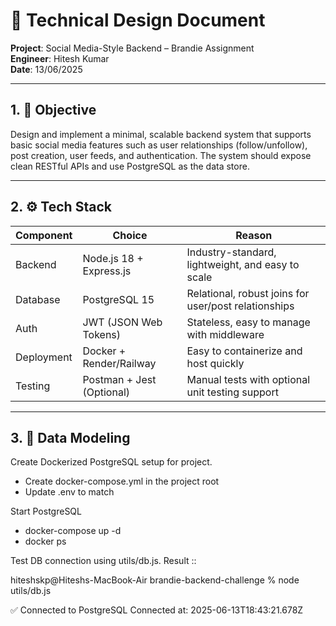 # 🧾 Technical Design Document  
**Project**: Social Media-Style Backend – Brandie Assignment  
**Engineer**: Hitesh Kumar  
**Date**: 13/06/2025

---

## 1. 🎯 Objective  
Design and implement a minimal, scalable backend system that supports basic social media features such as user relationships (follow/unfollow), post creation, user feeds, and authentication. The system should expose clean RESTful APIs and use PostgreSQL as the data store.

---

## 2. ⚙️ Tech Stack

| Component      | Choice            | Reason                                                                 |
|----------------|-------------------|------------------------------------------------------------------------|
| Backend        | Node.js 18 + Express.js | Industry-standard, lightweight, and easy to scale                |
| Database       | PostgreSQL 15     | Relational, robust joins for user/post relationships                   |
| Auth           | JWT (JSON Web Tokens) | Stateless, easy to manage with middleware                          |
| Deployment     | Docker + Render/Railway | Easy to containerize and host quickly                            |
| Testing        | Postman + Jest (Optional) | Manual tests with optional unit testing support                |

---

## 3. 📐 Data Modeling

Create Dockerized PostgreSQL setup for project.

- Create docker-compose.yml in the project root
- Update .env to match

Start PostgreSQL

- docker-compose up -d
- docker ps 

Test DB connection using utils/db.js.
Result :: 

hiteshskp@Hiteshs-MacBook-Air brandie-backend-challenge % node utils/db.js

✅ Connected to PostgreSQL
Connected at: 2025-06-13T18:43:21.678Z
